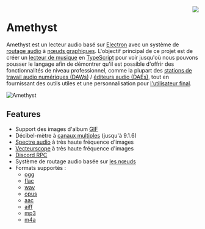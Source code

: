 <img align="right" src="https://media.discordapp.net/attachments/667464431562653706/1025732056124235826/icon.png?width=128&height=128">

# Amethyst

Amethyst est un lecteur audio basé sur [Electron](https://electronjs.org/) avec un système de [routage audio](https://en.wikipedia.org/wiki/Audio_signal_flow) à [nœuds graphiques](https://en.wikipedia.org/wiki/Node_graph_architecture). L'objectif principal de ce projet est de créer un [lecteur de musique](https://en.wikipedia.org/wiki/Media_player_software) en [TypeScript](https://www.typescriptlang.org/) pour voir jusqu'où nous pouvons pousser le langage afin de démontrer qu'il est possible d'offrir des fonctionnalités de niveau professionnel, comme la plupart des [stations de travail audio numériques (DAWs)](https://fr.wikipedia.org/wiki/Station_audionum%C3%A9rique) / [éditeurs audio (DAEs)](https://en.wikipedia.org/wiki/Audio_editing_software), tout en fournissant des outils utiles et une personnalisation pour [l'utilisateur final](https://en.wikipedia.org/wiki/End_user).


![Amethyst](https://cdn.discordapp.com/attachments/667464431562653706/1043343748593107004/image.png)

## Features
- Support des images d'album [GIF](https://en.wikipedia.org/wiki/GIF)
- Décibel-mètre à [canaux multiples](https://en.wikipedia.org/wiki/Surround_sound) (jusqu'à 9.1.6)
- [Spectre audio](https://en.wikipedia.org/wiki/Spectrum_analyzer) à très haute fréquence d'images
- [Vecteurscope](/components/vectorscope) à très haute fréquence d'images
- [Discord RPC](https://discord.com/developers/docs/topics/rpc)
- Système de routage audio basée sur [les nœuds](https://en.wikipedia.org/wiki/Node_graph_architecture)
- Formats supportés :
  - [ogg](https://en.wikipedia.org/wiki/Ogg)
  - [flac](https://en.wikipedia.org/wiki/FLAC)
  - [wav](https://en.wikipedia.org/wiki/WAV)
  - [opus](https://en.wikipedia.org/wiki/Opus_(audio_format))
  - [aac](https://en.wikipedia.org/wiki/Advanced_Audio_Coding)
  - [aiff](https://en.wikipedia.org/wiki/Audio_Interchange_File_Format)
  - [mp3](https://en.wikipedia.org/wiki/MP3)
  - [m4a](https://en.wikipedia.org/wiki/MP4_file_format)

